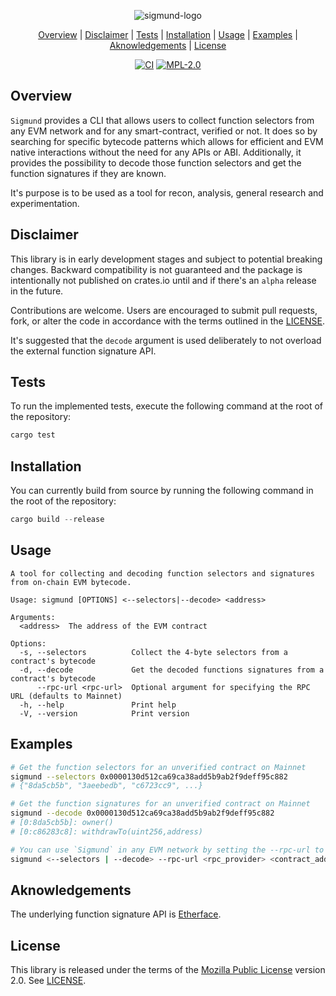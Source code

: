 
    
<div align="center">
    
![sigmund-logo](https://github.com/wavefnx/sigmund/assets/157986149/f96b0b88-7e8d-49a4-9d28-b6a14f5793a9)
</div>

<div align="center"> 
    
[Overview](#Overview) | [Disclaimer](#Disclaimer)  | [Tests](#Tests) | [Installation](#Installation) | [Usage](#Usage) | [Examples](#Examples) | [Aknowledgements](#Aknowledgements) | [License](#License)
</div>


<div align="center">
    
[![CI](https://img.shields.io/github/actions/workflow/status/wavefnx/sigmund/ci.yml?style=flat-square&label=CI&labelColor=%23343940&color=%2340C057)](https://github.com/wavefnx/sigmund/actions/workflows/ci.yml)
[![MPL-2.0](https://img.shields.io/github/license/wavefnx/sigmund?style=flat-square&color=blue&label=)](LICENSE)
</div>

## Overview
`Sigmund` provides a CLI that allows users to collect function selectors from any EVM network and for any smart-contract, verified or not. It does so by searching for specific bytecode patterns which allows for efficient and EVM native interactions without the need for any APIs or ABI. Additionally, it provides the possibility to decode those function selectors and get the function signatures if they are known.

It's purpose is to be used as a tool for recon, analysis, general research and experimentation. 

## Disclaimer
This library is in early development stages and subject to potential breaking changes.
Backward compatibility is not guaranteed and the package is intentionally not published on crates.io until and if there's an `alpha` release in the future.

Contributions are welcome. Users are encouraged to submit pull requests, fork, or alter the code in accordance with the terms outlined in the [LICENSE](LICENSE).

It's suggested that the `decode` argument is used deliberately to not overload the external function signature API.

## Tests
To run the implemented tests, execute the following command at the root of the repository:  
```rust
cargo test
```

## Installation
You can currently build from source by running the following command in the root of the repository:
```rust
cargo build --release
```

## Usage
```
A tool for collecting and decoding function selectors and signatures from on-chain EVM bytecode.

Usage: sigmund [OPTIONS] <--selectors|--decode> <address>

Arguments:
  <address>  The address of the EVM contract

Options:
  -s, --selectors          Collect the 4-byte selectors from a contract's bytecode
  -d, --decode             Get the decoded functions signatures from a contract's bytecode
      --rpc-url <rpc-url>  Optional argument for specifying the RPC URL (defaults to Mainnet)
  -h, --help               Print help
  -V, --version            Print version
```

## Examples

```sh
# Get the function selectors for an unverified contract on Mainnet
sigmund --selectors 0x0000130d512ca69ca38add5b9ab2f9deff95c882
# {"8da5cb5b", "3aeebedb", "c6723cc9", ...}

# Get the function signatures for an unverified contract on Mainnet
sigmund --decode 0x0000130d512ca69ca38add5b9ab2f9deff95c882
# [0:8da5cb5b]: owner()
# [0:c86283c8]: withdrawTo(uint256,address)

# You can use `Sigmund` in any EVM network by setting the --rpc-url to that provider
sigmund <--selectors | --decode> --rpc-url <rpc_provider> <contract_address>
```

## Aknowledgements
The underlying function signature API is [Etherface](https://github.com/volsa/etherface).

## License
This library is released under the terms of the [Mozilla Public License](https://www.mozilla.org/en-US/MPL/) version 2.0. See [LICENSE](LICENSE).